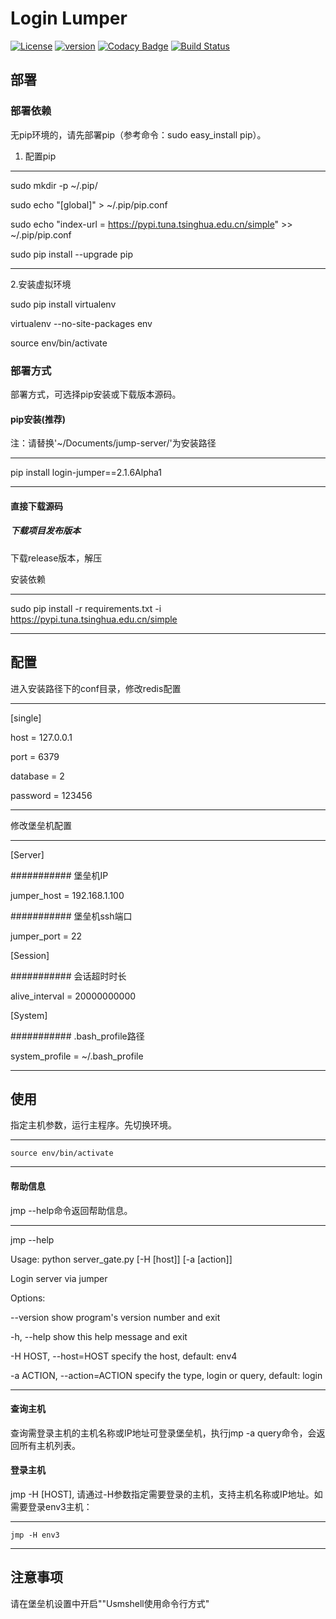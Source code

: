 # Login Lumper

[![License](https://img.shields.io/badge/License-Apache%202.0-blue.svg)](http://github.com/hhyo/archery/blob/master/LICENSE)
[![version](https://img.shields.io/badge/python-3.7.5-blue.svg)](https://www.python.org/downloads/release/python-375/)
[![Codacy Badge](https://api.codacy.com/project/badge/Grade/5c735378085b404caf09a441238ad034)](https://www.codacy.com/manual/sunnywalden/login-jumper?utm_source=github.com&amp;utm_medium=referral&amp;utm_content=sunnywalden/login-jumper&amp;utm_campaign=Badge_Grade)
[![Build Status](https://travis-ci.org/sunnywalden/login-jumper.svg?branch=master)](https://travis-ci.org/sunnywalden/login-jumper)



## 部署

### 部署依赖

无pip环境的，请先部署pip（参考命令：sudo easy_install pip）。

1. 配置pip

---

sudo mkdir -p ~/.pip/
        
sudo echo "[global]" > ~/.pip/pip.conf
    
sudo echo "index-url = https://pypi.tuna.tsinghua.edu.cn/simple" >> ~/.pip/pip.conf

sudo pip install --upgrade pip

---

2.安装虚拟环境

sudo pip install virtualenv

virtualenv --no-site-packages env

source env/bin/activate

### 部署方式 

部署方式，可选择pip安装或下载版本源码。

#### pip安装(推荐)

注：请替换'~/Documents/jump-server/'为安装路径

---

pip install login-jumper==2.1.6Alpha1

---

#### 直接下载源码

##### 下载项目发布版本

下载release版本，解压

安装依赖

---

sudo pip install -r requirements.txt -i https://pypi.tuna.tsinghua.edu.cn/simple

---


## 配置

进入安装路径下的conf目录，修改redis配置

---


[single]

host = 127.0.0.1

port = 6379

database = 2

password = 123456

---

修改堡垒机配置

---


[Server]

########### 堡垒机IP

jumper_host = 192.168.1.100

########### 堡垒机ssh端口

jumper_port = 22


[Session]

########### 会话超时时长

alive_interval = 20000000000


[System]

########### .bash_profile路径

system_profile = ~/.bash_profile

---

## 使用

指定主机参数，运行主程序。先切换环境。

---

    source env/bin/activate

---

#### 帮助信息

jmp --help命令返回帮助信息。


---

jmp --help


Usage: python server_gate.py [-H [host]] [-a [action]]

Login server via jumper

Options:

  --version             show program's version number and exit
  
  -h, --help            show this help message and exit
  
  -H HOST, --host=HOST  specify the host, default: env4
  
  -a ACTION, --action=ACTION specify the type, login or query, default: login
                        

---

#### 查询主机

查询需登录主机的主机名称或IP地址可登录堡垒机，执行jmp -a query命令，会返回所有主机列表。


#### 登录主机

jmp -H [HOST], 请通过-H参数指定需要登录的主机，支持主机名称或IP地址。如需要登录env3主机：

---
    
    jmp -H env3

---


## 注意事项

请在堡垒机设置中开启""Usmshell使用命令行方式"

